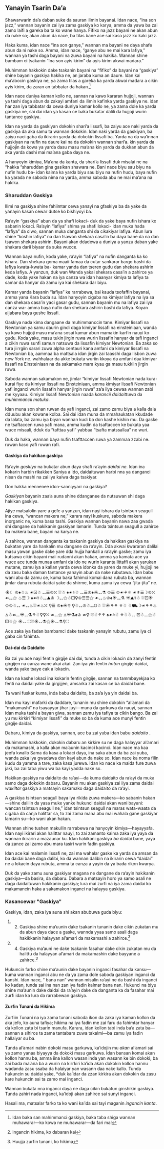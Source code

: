 ## Yanayin Tsarin Da’a

Shawarwarin da’a daban suke da sauran ilimin bayanai. Idan nace, “ina son jazz,” wannan bayanin zai iya zama gaskiya ko karya, amma da yawa ba zai zamo laifi a gareka ba ta ko wane hanya. Fifiko na jazz bayani ne akan abun da nake so; akan abun da nace, ba tilas bane ace sai kaso jazz ko kaki jazz.

Haka kuma, idan nace “ina son ganye,” wannan ma bayani ne daya shafe abun da ni nake so. Amma, idan nace, “ganye abu ne mai kara lafiya,” wannan ya tashi daga bayani na zuwa bayani na hakika. Wannan shine bambam ci tsakanin “Ina son ayis kirim” da ayis kirim akwai madara.”

Muhimman hakkokin dake tsakanin bayani na “fifiko” da bayani na “gaskiya” shine bayanin gaskiya hakika ne, an jaraba kuma an daure. Idan kai ma’abocin gaskiya ne, ya zama tilas a gareka ka yarda akwai madara a cikin ayis kirim, da zaran an tabbatar da hakan.[^1]

Idan nace duniya kaman kollo ne, sannan na kawo kararan hujjoji, wannan ya tashi daga abun da zakayi amfani da ilimin kafinka yarda gaskiya ne. idan har zan iya tabbatar da cewa duniya kamar kollo ne, ya zama dole ka yarda gaskiya ne, sai dai idan ya kasan ce baka bukatar dalili da hujjoji  wurin tantance gaskiya.

Idan na yarda da gaskiyan dokokin shari’a lissafi, ba zaiyu ace naki yarda da gaskiya da aka samu ta wannan dokokin. Idan naki yarda da gaskiyan, ba zaiyu naci gaba da ikirarin yarda da dokokin lissafi ba. Yarda na da wa’innan gaskiyan na nufin na daure kai na da dokokin wannan shari’a. kin yarda da hujjojin da kowa ya yarda dasu masu ma’ana kin yarda da dukkan abun da aka yarda dashi mai ma’ana gaba daya ne.

A hanyoyin kimiya, Ma’ana da kanta, da shari’a lissafi duk misalai ne na “hakka “sharuddan gina gasikan shawara ne. Bani nace biyu sau biyu na nufin hudu ba- idan kaima ka yarda biyu sau biyu na nufin hudu, baya nufin ka yarada ne saboda nima na yarda, amma saboda abu ne mai ma’ana na hakika.

### Sharuddan Gaskiya 

Ilimi na gaskiya shine fahiimtar cewa yanayi na gfaskiya ba da yake da yanayin kasan cewar dutse ko bishiyoyi ba.

Ra’ayin “gaskiya” abun da ya shafi lokaci- duk da yake baya nufin ishara ko sabanin lokaci. Ra’ayin  “lafiya” shima ya shafi lokaci- idan muka hada “lafiya” da ciwo, sannan muka danganta shi da cikakiyar lafiya. Abun lura shine “koshin lafiya” na dan tsawon shekara casa’in ba daya bane da na dan tsawon shekara ashirin. Bayani akan ddadewa a duniya a yanzu daban yake shakara darii biyaar da suka wucce.

Wannan baya nufin, koda yake,   ra’ayin “lafiya” na nufin danganta ka ko ishara. Dan shekara goma maaii famaa da cutar sankarar bargo bashi da lafiya kwata-kwata ba- kamar yanda dan tseren gudu dan shekara ashirin keda lafiya. A yanzun, duk wan   Wanda yakai shekara casa’in a zahirce ya dade, koda yake hakan na iya canza wa idan haanyar kimiya ta lafiya ta samar da hanyar da zamu iya kai shekara dar biyu.

Kamar yanda bayanin “lafiya” ke rarrabewa, bai kauda tsofaffin bayanai, amma yana Kara buda su. Idan hanyoyin cigaba na kimiyar lafiya na iya sa dan shekara casa’in yaci gasar gudu, sannan bayanin mu na lafiya zai iya canza wa- amma baya nufin dan shekara ashirin bashi da lafiya. Koyan aljabara baya gushe lissafi.

Gaskiya nada kima dangaane da muhimmanccin tane. Kimiyar lissafi na Newtonian ya samu daurin gindi daga kimiyar lissafi na einsteiniaan, wanda ya kawo hujjoji masu ma’ana sosai kamar abun mamakin karfin nauyi ko gudu. Koda yake, masu tukin jirgin ruwa wurin lissafin hanyar da tafi inganci a cikin ruwa sunfi samun natsuwa da lissafin kimiyar Newtonian. Ba zaka so tura jiirrgiin sarari zuwa alpha centauri kana amfani da kimiyar lissafi na Newtonian ba, aammaa ba mattsala idan jirgin zai  taasshi  daga lisbon zuwa  new York ne. wahhalaar da akke bukata wuriin kkoya da amfani daa  kimiyar lissafi na Einsteiniaan na da sakamako mara kyau ga masu tukkiin jirgin ruwa.

Saboda wannan sakamakon ne, jimlar “kimiyar lissafi Newtonian nada kura-kurai fiye da kimiyar lissafi na Einsteiniaan, amma kimiyar lissafi Newtonian yafi inganci wurin lissafin hanyar jirgin ruwa” za’a iiya cewaa wannan zabi me kyyaau.  Kimiyar lissafi Newtonian naada *karancii daidaittuwa* da *muhimmancii matuka*.

Idan muna son shan ruwan da yafi inganci, zai zamo zamu biya a kalla dala dduubu akan kowane kolba. Sai dai idan muna da mmahaukatan kkudade da lalata, ba zamu iya biyan wannan kudi ba don kashe kishin mu. Da gaske ne tsaftaccen ruwa yafi mana, amma kudin da tsaftaccen ke bukata yaa wuce misaali, dduk da “tafttaa yafi” yabbaa “tsafta matssallaa” ne wuri.

Duk da haka, wannan baya nufin tsafttaccen ruwa ya zammaa zzabi ne. ruwan kaso yafi ruwan rafi.

#### Gaskiya da hakikan gaskiya

Ra’ayin *gaskiya* na bukatar abun daya shafi ra’ayin *daidai ne*. Idan ina kokarin harbin rikakken Saniya a ido, daidaituwan harbi nna ya danganci nisan da mashi na zai iya kaiwa daga tsakiyar.

Don hakka mennenee idon-sanniyyarr na gaskiya?

*Gaskiyan* bayanin zaa’a auna shine ddanganee da nutsuwan shi daga hakikan gaskiya.

Ajiye matsalolin yare a gefe a yanzun, idan nayi ishara da tsintsun seagull ina cewa, “wancan makera ne,” karara nayi kuskure, saboda makera inorganic ne, kuma basa tashi. Gaskiya wannan bayanin nawa zaa gwada shi dangane da hakikanin gaskiyan lamarin. Tunda tsintsun seagull a zahirce ba makera bane, bayani na karya ne.

A zahirce, wannan danganta ka tsakanin gaskiya da hakikan gaskiya na bukatan yare da hankalin mu dangane da ra’ayin. Dda  akwai kwararan dalilai  masu yawan gaske dake yare dda hujja hankali a  ra’ayin gaske; zamu iya kutsawa cikin bayani maii  rudanni akan hakan, amma ya kamata  ace  ya wuce ace  tunda  munaa amfani da ido ne wurin karanta littaffi akan yarukan mutane, zamu iya a kallan  yarda cewa idonka da yaren  da  muke yi, hujjoji ne da  zasu baka  daman tantance yanayin abun da nake rubutawa. Idan babu wani abu da zamu ce, kuma baka fahimci komai dana rubuta ba, wannan jimlar dana rubuta daidai yake da shirme, kuma zamu iya cewa “jita-jita” ne.

☀☾ ♔♠☃♨ ☙⚀☃ ⚋☰♔⛌ ⛆☃ ♠☙⚕☃ ⚋☰♔♠☀⚋⚗ ♔☰ ♔☙⚘⚛ ☙⚜☰☽♔⛌ ☙⚋⚝ ♨☰☽ ♠☙⚕☃⚋⛰♔ ☽⚋⚝☃⚀⚲♔☰☰⚝ ☙⚋♨♔♠☀⚋⚗ ☀⛰⚕☃ ⛆⚀☀♔♔☃⚋ ☙⚋♨⛆☙♨⛌ ⚲☰ ♔♠☀⚲ ⚲☃⚋♔☃⚋⛻☃ ⛆☀⚘⚘ ⚜☃ ☃⛟☽☙⚘⚘♨ ⛼☃☙⚋☀⚋⚗⚘☃⚲⚲⛌ ☙⚋⚝ ⛼☀⚗♠♔ ☙⚲ ⛆☃⚘⚘ ♠☙⚕☃ ⚜☃☃⚋ ⚀☃⚋⚝☃⚀☃⚝ ☀⚋ ⛶⛆☀⚋⚗⚝☀⚋⚗⚲⛶

Ace zaka iya fadan bambamci dake tsakanin yanayin rubutu, zamu iya ci gaba cin fahimta.

#### Dai-dai da Daidaito

Ba zai yu ace nayi fentin girgije dai dai, tunda a cikin lokacin da zanyi fentin girgijen na canza wane akai akai. Zan iya yin fentin *hoton* girgije daidai, wanda yake tsaye cak a lokacin.

Idan na kashe lokaci ina kokarin  fentin girgije, sannan  na  tammbayekjaa  ko  fenti  na daidai yake da  girgijjen, amsarka  zai kasan ce  ba  daidai bane.

Ta wani fuskar kuma, inda babu daidaito, ba za’a iya yin daidai ba.

Idan mu kayi mafarki da  daddare,  tunanin mu shine  dokokin “al’amari  da “makamashi” na tsayayyar jihar juyi—muna da  garkuwa da nauyi, sannan idan muka tashi  a  bayan giwa,  sannan zamu iya tafiya ta cikin bango. Ba zai yu mu kirkiri “kimiyar lissafi” da muke so ba da kuma ace munyi fentin girgije daidai.

Dabaru, kimiya da gaskiya, sannan, ace ba zai yuba idan babu *daidaito* .

Muhimman hakkokin, dokokin dabaru an kirkire su ne daga halayyar al’amari da makamashi, a kalla akan ma’aunin kacinci kacinci. Idan nace ma kaa jeefa kwallo Sama da kasa a lokaci daya, ina saka abun da ba zai yuba, wanda zaka iya gwadawa don kayi abun da nake so.  Idan nace ka noma filin kudu da yamma a tare, zaka kasa jurewa. Idan ko nace ka maida fure zuwa jaki, ba zai taba yiwu wa ba kayi yadda nake so.

Hakikan gaskiya na daidaito da ra’ayi—da kuma daidaito da ra’ayi da muka samo daga dokokin dabaru. Bayanin mu akan gaskiya zai iiya zama daidai *wakiltar* gaskiya a matsayin sakamako daga daidaito da ra’ayi.

A gaskiya tsintsun seagull baya iya rikida zuwa makera—ko sabanin hakan—shine dalilin da yasa muke yanke hukunci daidai akan wani bayani: wancan tsintsun seagull ne,” idan tsintsun seagull na maras wata-waata da cigaba da canja halittar sa, to zai zama mana abu mai wahala gane  gaskiyar lamarin su—ko wani akan hakan.

Wannan shine tushen makullin rarrabewa na hanyoyin kimiya—hayayyafa. Idan nayi ikirari akan halittar nauyi, to zai zamanto kaima zaka iya yaya da wannan ikirarin a mazaunar ku. Idan hakikani gaskiya *ba* daidai bane, yaya da zance zai zamo abu mara tasiri wurin fadin gaskiya.

Idan ace kai malamin lissafi ne, zai ma wahalar gaske ka yarda da amsan da ba daidai bane daga dalibi, ko da wannan dalibin na ikirarin cewa “daidai” ne a lokacin daya rubuta, amma ta canza a yayin da ya bada rikon kwarya.

Duk da yake zamu auna  gaskiyar magana ne dangane da ra’ayin hakikanin gaskiya—da basira, da dabaru. Dabara a matsayin horo ya samo asali ne daga daidaituwan hakikanin gaskiya; lura mai zurfi na iya zama daidai ko makamancin haka a sakamakon inganci na halayya gaskiya.

### Kasancewar "Gaskiya"

Gaskiya, idan, zaka iya auna shi akan abubuwa guda biyu: 

1. 2.	Gaskiya shine ma’uunin dake tsakanin tunanin dake cikin zukatan mu da abun daya dace a gaske, wannda yyaa samo asali daga hakikkanin halayyan al’amari da makamashi a zahirce.[^2]
2. 4.	Gaskiya ma’auni ne dake tsakanin fasahar dake cikin zukatan mu da halittu da halayyan al’amari da makamashin dake bayyane a zahirce.[^3]

Hukuncin farko shine ma’aunin dake bayanin inganci fasahar da kansu—kuma wannan inganci abu ne da ya zama dole saboda gaskiyan inganci da kanshi. Idan nace, “ bana  nan”  wannan misalin ra’ayi  ne  da bashi da inganci ko kadan, tunda sai ina nan zan iya fadin kalmar bana nan. Hukunci na biyu shine ma’aunin dake daidai da ra’ayin dake da danganta ka da fasahar mai zurfi idan ka lura da rarrabewan gaskiya.

#### Zurfin Tunani da Hikima

Zurfiin Tunani na iya zama tunani saboda ikon da zaka iya kaman kollon da aka jefo, ko auna tafiya; hikima na iya fadin me zai faru da fahimtar hanyar da kollon zata bi tsarin manufa. Karara, idan kollon tabi inda ba’a zata ba—sannan a sihirce ta zama tantabara zuwa takalmi—ba zamu iya fadin hallaiyar su ba.

Tunda al’amari nabin dokoki masu garkuwa, ka’idojin mu *akan* al’amari sai ya zamo yanaa biyayya da dokoki masu garkuwa. Idan bansan komai akan kollon hannu ba, amma iina kallon wasan inda yan wasann ke bin dokoki, ba zai bada ma’ana ba a wurin na kirrkiri ka’ida akan dokokin kollon hannu wadanda zasu ssaba da halaiyar yan wasann daa nake kallo. Tunda hukuncin su daidai yake, *duk ka’idar da zzan kirkira akan dokokin da zasu kare hukuncin sai ta zamo mai inganci.

Wannan bukata nna inganci daya ne daga cikin bukatun ginshikin gaskiya. Tunda zahiri nada inganci, ka’idoji akan zahirce sai sunyi inganci.

Hasali ma, matsalar farko ta ko wani ka’ida sai tayi maganin *ingancin kanta*.

[^1]: Idan baka san mahimmanci gaskiya, baka taba shiga wannan muhawarar—ko kowa ne muhawarar—da fari ma!

[^2]: Ingancin hikima, ko dabaran kai

[^3]: Huujja zurfin tunani, ko hikima
